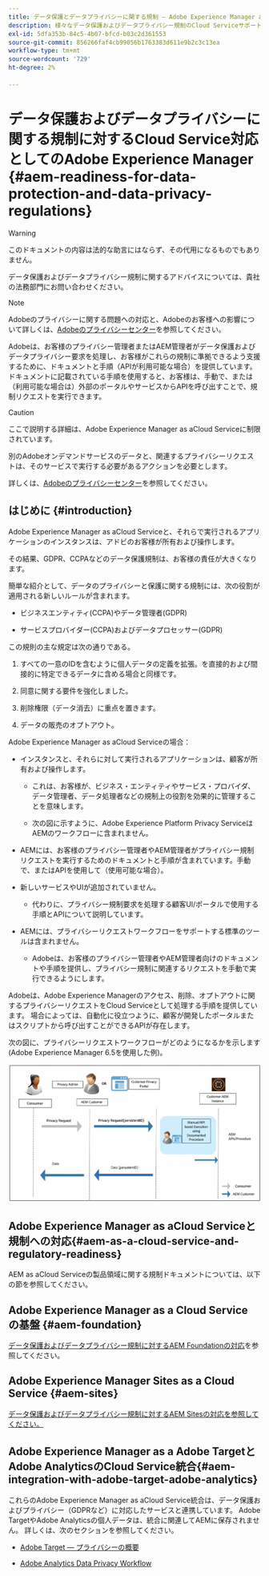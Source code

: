 ```yaml
---
title: データ保護とデータプライバシーに関する規制 — Adobe Experience Manager as a Cloud Service対応
description: 様々なデータ保護およびデータプライバシー規制のCloud ServiceサポートとしてのAdobe Experience Managerについて説明します。EU一般データ保護規則(GDPR)、カリフォルニア州消費者プライバシー法、新しいAEM as a Cloud Serviceプロジェクトを実装する際の準拠方法を含みます。
exl-id: 5dfa353b-84c5-4b07-bfcd-b03c2d361553
source-git-commit: 856266faf4cb99056b1763383d611e9b2c3c13ea
workflow-type: tm+mt
source-wordcount: '729'
ht-degree: 2%

---
```


# データ保護およびデータプライバシーに関する規制に対するCloud Service対応としてのAdobe Experience Manager {#aem-readiness-for-data-protection-and-data-privacy-regulations}

>[!WARNING]
>
>このドキュメントの内容は法的な助言にはならず、その代用になるものでもありません。
>
>データ保護およびデータプライバシー規制に関するアドバイスについては、貴社の法務部門にお問い合わせください。

>[!NOTE]
>
>Adobeのプライバシーに関する問題への対応と、Adobeのお客様への影響について詳しくは、[Adobeのプライバシーセンター](https://www.adobe.com/privacy.html)を参照してください。

Adobeは、お客様のプライバシー管理者またはAEM管理者がデータ保護およびデータプライバシー要求を処理し、お客様がこれらの規制に準拠できるよう支援するために、ドキュメントと手順（APIが利用可能な場合）を提供しています。 ドキュメントに記載されている手順を使用すると、お客様は、手動で、または（利用可能な場合は）外部のポータルやサービスからAPIを呼び出すことで、規制リクエストを実行できます。

>[!CAUTION]
>
>ここで説明する詳細は、Adobe Experience Manager as aCloud Serviceに制限されています。
>
>別のAdobeオンデマンドサービスのデータと、関連するプライバシーリクエストは、そのサービスで実行する必要があるアクションを必要とします。
>
>詳しくは、[Adobeのプライバシーセンター](https://www.adobe.com/privacy.html)を参照してください。

## はじめに {#introduction}

Adobe Experience Manager as aCloud Serviceと、それらで実行されるアプリケーションのインスタンスは、アドビのお客様が所有および操作します。

その結果、GDPR、CCPAなどのデータ保護規制は、お客様の責任が大きくなります。

簡単な紹介として、データのプライバシーと保護に関する規制には、次の役割が適用される新しいルールが含まれます。

* ビジネスエンティティ(CCPA)やデータ管理者(GDPR)

* サービスプロバイダー(CCPA)およびデータプロセッサー(GDPR)

この規則の主な規定は次の通りである。

1. すべての一意のIDを含むように個人データの定義を拡張。を直接的および間接的に特定できるデータに含める場合と同様です。

2. 同意に関する要件を強化しました。

3. 削除権限（データ消去）に重点を置きます。

4. データの販売のオプトアウト。

Adobe Experience Manager as aCloud Serviceの場合：

* インスタンスと、それらに対して実行されるアプリケーションは、顧客が所有および操作します。

   * これは、お客様が、ビジネス・エンティティやサービス・プロバイダ、データ管理者、データ処理者などの規制上の役割を効果的に管理することを意味します。

   * 次の図に示すように、Adobe Experience Platform Privacy ServiceはAEMのワークフローに含まれません。

* AEMには、お客様のプライバシー管理者やAEM管理者がプライバシー規制リクエストを実行するためのドキュメントと手順が含まれています。手動で、またはAPIを使用して（使用可能な場合）。

* 新しいサービスやUIが追加されていません。

   * 代わりに、プライバシー規制要求を処理する顧客UI/ポータルで使用する手順とAPIについて説明しています。

* AEMには、プライバシーリクエストワークフローをサポートする標準のツールは含まれません。

   * Adobeは、お客様のプライバシー管理者やAEM管理者向けのドキュメントや手順を提供し、プライバシー規制に関連するリクエストを手動で実行できるようにします。

Adobeは、Adobe Experience Managerのアクセス、削除、オプトアウトに関するプライバシーリクエストをCloud Serviceとして処理する手順を提供しています。 場合によっては、自動化に役立つように、顧客が開発したポータルまたはスクリプトから呼び出すことができるAPIが存在します。

次の図に、プライバシーリクエストワークフローがどのようになるかを示します(Adobe Experience Manager 6.5を使用した例)。

![データ保護とプライバシー](assets/data-protection-and-privacy-01.png)

## Adobe Experience Manager as aCloud Serviceと規制への対応{#aem-as-a-cloud-service-and-regulatory-readiness}

AEM as aCloud Serviceの製品領域に関する規制ドキュメントについては、以下の節を参照してください。

## Adobe Experience Manager as a Cloud Service の基盤 {#aem-foundation}

[データ保護およびデータプライバシー規制に対するAEM Foundationの対応](/help/onboarding/data-privacy-and-protection-readiness/foundation-readiness.md)を参照してください。

## Adobe Experience Manager Sites as a Cloud Service {#aem-sites}

[データ保護およびデータプライバシー規制に対するAEM Sitesの対応を参照してください。](/help/onboarding/data-privacy-and-protection-readiness/sites-readiness.md)

## Adobe Experience Manager as a Adobe TargetとAdobe AnalyticsのCloud Service統合{#aem-integration-with-adobe-target-adobe-analytics}

これらのAdobe Experience Manager as aCloud Service統合は、データ保護およびプライバシー（GDPRなど）に対応したサービスと連携しています。 Adobe TargetやAdobe Analyticsの個人データは、統合に関連してAEMに保存されません。
詳しくは、次のセクションを参照してください。

* [Adobe Target — プライバシーの概要](https://experienceleague.adobe.com/docs/target/using/implement-target/before-implement/privacy/privacy.html)

* [Adobe Analytics Data Privacy Workflow](https://experienceleague.adobe.com/docs/analytics/admin/data-governance/an-gdpr-workflow.html)
